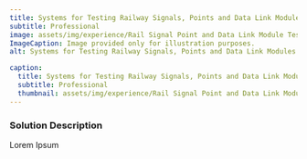 ```yaml
---
title: Systems for Testing Railway Signals, Points and Data Link Modules
subtitle: Professional
image: assets/img/experience/Rail Signal Point and Data Link Module Test System.JPG
ImageCaption: Image provided only for illustration purposes.
alt: Systems for Testing Railway Signals, Points and Data Link Modules

caption:
  title: Systems for Testing Railway Signals, Points and Data Link Modules
  subtitle: Professional
  thumbnail: assets/img/experience/Rail Signal Point and Data Link Module Test System.JPG
---
```

### Solution Description

Lorem Ipsum 